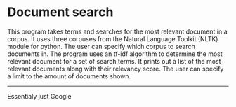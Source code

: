# Document search

This program takes  terms and searches for the most relevant document in a corpus.
It uses three corpuses from the Natural Language Toolkit (NLTK) module for python. The user can specify which corpus to search documents in.
The program uses an tf-idf algorithm to determine the most relevant document for a set of search terms.
It prints out a list of the most relevant documents along with their relevancy score. The user can specify a limit to the amount of documents shown.

-----------

Essentialy just Google